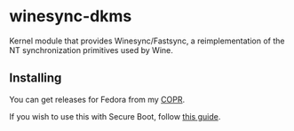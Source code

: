 # winesync-dkms
Kernel module that provides Winesync/Fastsync, a reimplementation of the NT synchronization primitives used by Wine.

## Installing

You can get releases for Fedora from my [COPR](https://copr.fedorainfracloud.org/coprs/kylegospo/winesync-dkms/).

If you wish to use this with Secure Boot, follow [this guide](https://gist.github.com/KyleGospo/9adbe078d1d7f160ae43c091df98f773).